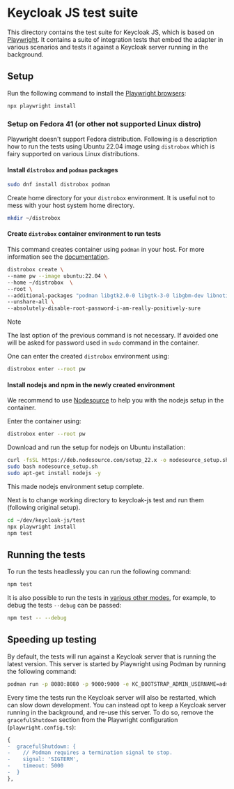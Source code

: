 # Keycloak JS test suite

This directory contains the test suite for Keycloak JS, which is based on [Playwright](https://playwright.dev/). It contains a suite of integration tests that embed the adapter in various scenarios and tests it against a Keycloak server running in the background.

## Setup

Run the following command to install the [Playwright browsers](https://playwright.dev/docs/browsers):

```sh
npx playwright install
```

### Setup on Fedora 41 (or other not supported Linux distro)

Playwright doesn't support Fedora distribution. Following is a description how to run the tests using Ubuntu 22.04 image using `distrobox` which is fairy supported on various Linux distributions.

#### Install `distrobox` and `podman` packages

```sh
sudo dnf install distrobox podman
```

Create home directory for your `distrobox` environment. It is useful not to mess with your host system home directory.

```sh
mkdir ~/distrobox
```

#### Create `distrobox` container environment to run tests

This command creates container using `podman` in your host. For more information see the [documentation](https://distrobox.it/).

```sh
distrobox create \
--name pw --image ubuntu:22.04 \
--home ~/distrobox  \
--root \
--additional-packages "podman libgtk2.0-0 libgtk-3-0 libgbm-dev libnotify-dev libnss3 libxss1 libasound2 libxtst6 xauth xvfb" \
--unshare-all \
--absolutely-disable-root-password-i-am-really-positively-sure
```

> [!NOTE]
> The last option of the previous command is not necessary. If avoided one will be asked for password used in `sudo` command in the container.

One can enter the created `distrobox` environment using:

```sh
distrobox enter --root pw
```

#### Install nodejs and npm in the newly created environment

We recommend to use [Nodesource](https://nodesource.com/) to help you with the nodejs setup in the container.

Enter the container using:
```sh
distrobox enter --root pw
```

Download and run the setup for nodejs on Ubuntu installation:
```sh
curl -fsSL https://deb.nodesource.com/setup_22.x -o nodesource_setup.sh
sudo bash nodesource_setup.sh
sudo apt-get install nodejs -y
```

This made nodejs environment setup complete.

Next is to change working directory to keycloak-js test and run them (following original setup).
```sh
cd ~/dev/keycloak-js/test
npx playwright install
npm test
```

## Running the tests

To run the tests headlessly you can run the following command:

```sh
npm test
```

It is also possible to run the tests in [various other modes](https://playwright.dev/docs/running-tests), for example, to debug the tests `--debug` can be passed:

```sh
npm test -- --debug
```

## Speeding up testing

By default, the tests will run against a Keycloak server that is running the latest version. This server is started by Playwright using Podman by running the following command:

```sh
podman run -p 8080:8080 -p 9000:9000 -e KC_BOOTSTRAP_ADMIN_USERNAME=admin -e KC_BOOTSTRAP_ADMIN_PASSWORD=admin -e KC_HEALTH_ENABLED=true quay.io/keycloak/keycloak:latest start-dev
```

Every time the tests run the Keycloak server will also be restarted, which can slow down development. You can instead opt to keep a Keycloak server running in the background, and re-use this server. To do so, remove the `gracefulShutdown` section from the Playwright configuration (`playwright.config.ts`):

```diff
{
-  gracefulShutdown: {
-    // Podman requires a termination signal to stop.
-    signal: 'SIGTERM',
-    timeout: 5000
-  }
},
```
